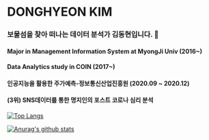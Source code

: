 # DONGHYEON KIM

### 보물섬을 찾아 떠나는 데이터 분석가 김동현입니다. 👋


#### Major in Management Information System at MyongJi Univ (2016~)
#### Data Analytics study in COIN (2017~)
#### 인공지능을 활용한 주가예측-정보통신산업진흥원 (2020.09 ~ 2020.12)
#### (3위) SNS데이터를 통한 명지인의 포스트 코로나 심리 분석

<!--
**kimdong799/kimdong799** is a ✨ _special_ ✨ repository because its `README.md` (this file) appears on your GitHub profile.

Here are some ideas to get you started:

- 🔭 I’m currently working on ...
- 🌱 I’m currently learning ...
- 👯 I’m looking to collaborate on ...
- 🤔 I’m looking for help with ...
- 💬 Ask me about ...
- 📫 How to reach me: ...
- 😄 Pronouns: ...
- ⚡ Fun fact: ...
-->
[![Top Langs](https://github-redme-stats.vercel.app/api/top-langs/?username=kimdong799&layout=compact)](https://gihhub.com/anraghazra/github-readme-stats)

[![Anurag's github stats](https://github-readme-stats.vercel.app/api?username=kimdong799)](https://github.com/anuraghazra/github-readme-stats)
